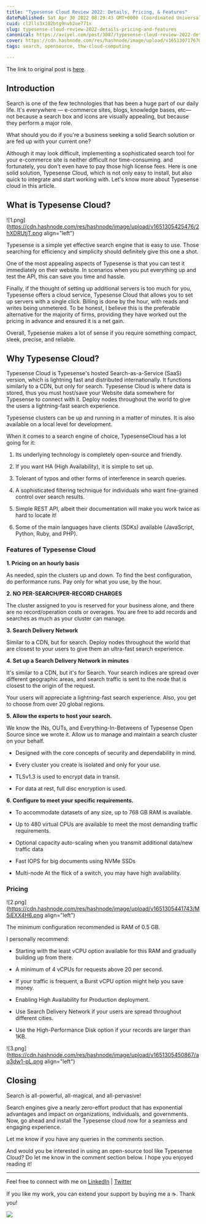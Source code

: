 ```yaml
---
title: "Typesense Cloud Review 2022: Details, Pricing, & Features"
datePublished: Sat Apr 30 2022 08:29:43 GMT+0000 (Coordinated Universal Time)
cuid: cl2lls3x102btg9nvh2ue771x
slug: typesense-cloud-review-2022-details-pricing-and-features
canonical: https://aviyel.com/post/3087/typesense-cloud-review-2022-details-pricing-features
cover: https://cdn.hashnode.com/res/hashnode/image/upload/v1651307176705/WhkGGG5Bg.png
tags: search, opensource, thw-cloud-computing

---
```


The link to original post is [here](https://aviyel.com/post/3087/typesense-cloud-review-2022-details-pricing-features).

## Introduction

Search is one of the few technologies that has been a huge part of our daily life. It's everywhere — e-commerce sites, blogs, knowledge bases, etc— not because a search box and icons are visually appealing, but because they perform a major role.

What should you do if you're a business seeking a solid Search solution or are fed up with your current one?

Although it may look difficult, implementing a sophisticated search tool for your e-commerce site is neither difficult nor time-consuming. and fortunately, you don't even have to pay those high license fees. Here is one solid solution, Typesense Cloud, which is not only easy to install, but also quick to integrate and start working with. Let's know more about Typesense cloud in this article.

## What is Typesense Cloud?

![1.png](https://cdn.hashnode.com/res/hashnode/image/upload/v1651305425476/2hXDRUtjT.png align="left")

Typesense is a simple yet effective search engine that is easy to use. Those searching for efficiency and simplicity should definitely give this one a shot.

One of the most appealing aspects of Typesense is that you can test it immediately on their website. In scenarios when you put everything up and test the API, this can save you time and hassle.

Finally, if the thought of setting up additional servers is too much for you, Typesense offers a cloud service, Typesense Cloud that allows you to set up servers with a single click. Billing is done by the hour, with reads and writes being unmetered. To be honest, I believe this is the preferable alternative for the majority of firms, providing they have worked out the pricing in advance and ensured it is a net gain.

Overall, Typesense makes a lot of sense if you require something compact, sleek, precise, and reliable.

## Why Typesense Cloud?

Typesense Cloud is Typesense's hosted Search-as-a-Service (SaaS) version, which is lightning fast and distributed internationally. It functions similarly to a CDN, but only for search. Typesense Cloud is where data is stored, thus you must host/save your Website data somewhere for Typesense to connect with it. Deploy nodes throughout the world to give the users a lightning-fast search experience.

Typesense clusters can be up and running in a matter of minutes. It is also available on a local level for development.

When it comes to a search engine of choice, TypesenseCloud has a lot going for it:

1. Its underlying technology is completely open-source and friendly.

2. If you want HA (High Availability), it is simple to set up.

3. Tolerant of typos and other forms of interference in search queries.

4. A sophisticated filtering technique for individuals who want fine-grained control over search results.

5. Simple REST API, albeit their documentation will make you work twice as hard to locate it!

6. Some of the main languages have clients (SDKs) available (JavaScript, Python, Ruby, and PHP).

### Features of Typesense Cloud

**1. Pricing on an hourly basis**

As needed, spin the clusters up and down. To find the best configuration, do performance runs. Pay only for what you use, by the hour.

**2. NO PER-SEARCH/PER-RECORD CHARGES**

The cluster assigned to you is reserved for your business alone, and there are no record/operation costs or overages. You are free to add records and searches as much as your cluster can manage.

**3. Search Delivery Network**

Similar to a CDN, but for search. Deploy nodes throughout the world that are closest to your users to give them an ultra-fast search experience.

**4. Set up a Search Delivery Network in minutes**

It's similar to a CDN, but it's for Search. Your search indices are spread over different geographic areas, and search traffic is sent to the node that is closest to the origin of the request.

Your users will appreciate a lightning-fast search experience. Also, you get to choose from over 20 global regions.

**5. Allow the experts to host your search.**

We know the INs, OUTs, and Everything-In-Betweens of Typesense Open Source since we wrote it. Allow us to manage and maintain a search cluster on your behalf.

- Designed with the core concepts of security and dependability in mind.

- Every cluster you create is isolated and only for your use.

- TLSv1.3 is used to encrypt data in transit.

- For data at rest, full disc encryption is used.

**6. Configure to meet your specific requirements.**

- To accommodate datasets of any size, up to 768 GB RAM is available.

- Up to 480 virtual CPUs are available to meet the most demanding traffic requirements.

- Optional capacity auto-scaling when you transmit additional data/new traffic data

- Fast IOPS for big documents using NVMe SSDs

- Multi-node At the flick of a switch, you may have high availability.

### Pricing

![2.png](https://cdn.hashnode.com/res/hashnode/image/upload/v1651305441743/M5jEXX4H6.png align="left")

The minimum configuration recommended is RAM of 0.5 GB.

I personally recommend:

- Starting with the least vCPU option available for this RAM and gradually building up from there.

- A minimum of 4 vCPUs for requests above 20 per second.

- If your traffic is frequent, a Burst vCPU option might help you save money.

- Enabling High Availability for Production deployment.

- Use Search Delivery Network if your users are spread throughout different cities.

- Use the High-Performance Disk option if your records are larger than 1KB.

![3.png](https://cdn.hashnode.com/res/hashnode/image/upload/v1651305450867/aq3dw1-pL.png align="left")

## Closing

Search is all-powerful, all-magical, and all-pervasive!

Search engines give a nearly zero-effort product that has exponential advantages and impact on organizations, individuals, and governments. Now, go ahead and install the Typesense cloud now for a seamless and engaging experience.

Let me know if you have any queries in the comments section.

And would you be interested in using an open-source tool like Typesense Cloud? Do let me know in the comment section below. I hope you enjoyed reading it!


<hr></hr>

Feel free to connect with me on  [LinkedIn](https://www.linkedin.com/in/bhumikhokhani/)  |  [Twitter](https://twitter.com/bhumikhokhani) 
<br>
> 
If you like my work, you can extend your support by buying me a ☕. Thank you!

<a href="https://www.buymeacoffee.com/bhumikhokhani"><img src="https://img.buymeacoffee.com/button-api/?text=Buy me a coffee&emoji=&slug=bhumikhokhani&button_colour=FF5F5F&font_colour=ffffff&font_family=Cookie&outline_colour=000000&coffee_colour=FFDD00"></a>




